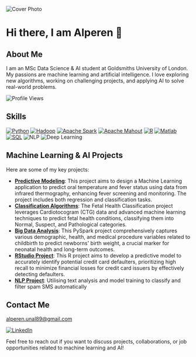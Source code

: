 
![Cover Photo](https://github.com/Alperen-Unal/Alperen-Unal/assets/164927952/20f60be9-4479-45df-9609-40dcb12ecdae)
# Hi there, I am Alperen 👋 

## About Me
I am an MSc Data Science & AI student at Goldsmiths University of London. My passions are machine learning and artificial intelligence. I love exploring new algorithms, working on challenging projects, and applying AI to solve real-world problems.

![Profile Views](https://komarev.com/ghpvc/?username=Alperen-Unal&color=blue)

## Skills

[![Python](https://img.shields.io/badge/Python-3776AB?style=for-the-badge&logo=python&logoColor=white)](https://www.python.org/)
[![Hadoop](https://img.shields.io/badge/Hadoop-66CCFF?style=for-the-badge&logo=apache-hadoop&logoColor=white)](https://hadoop.apache.org/)
[![Apache Spark](https://img.shields.io/badge/Apache%20Spark-E25A1C?style=for-the-badge&logo=apache-spark&logoColor=white)](https://spark.apache.org/)
[![Apache Mahout](https://img.shields.io/badge/Apache%20Mahout-00BFFF?style=for-the-badge&logo=apache-mahout&logoColor=white)](https://mahout.apache.org/)
[![R](https://img.shields.io/badge/R-276DC3?style=for-the-badge&logo=r&logoColor=white)](https://www.r-project.org/)
[![Matlab](https://img.shields.io/badge/Matlab-0076A8?style=for-the-badge&logo=mathworks&logoColor=white)](https://www.mathworks.com/products/matlab.html)
[![SQL](https://img.shields.io/badge/SQL-4479A1?style=for-the-badge&logo=mysql&logoColor=white)](https://www.mysql.com/)
![NLP](https://img.shields.io/badge/NLP-3776AB?style=for-the-badge&logo=nltk&logoColor=white)
![Deep Learning](https://img.shields.io/badge/Deep%20Learning-FF6F00?style=for-the-badge&logo=tensorflow&logoColor=white)



## Machine Learning & AI Projects
Here are some of my key projects:

- **[Predictive Modeling](https://github.com/Alperen-Unal/Infrared-Thermography-for-Fever-Detection-Using-Machine-Learning/tree/main)**: This project aims to design a Machine Learning application to predict oral temperature and fever status using data from infrared thermography, enhancing fever screening and monitoring. The project includes both regression and classification tasks.
- **[Classification Algorithms](https://github.com/Alperen-Unal/Fetal-Health-Multiclass-Classification)**: The Fetal Health Classification project leverages Cardiotocogram (CTG) data and advanced machine learning techniques to predict fetal health conditions, classifying them into Normal, Suspect, and Pathological categories.
- **[Big Data Analysis](https://github.com/Alperen-Unal/US-births-2018-Predicting-Birth-Weight-with-PySpark/tree/main)**: This PySpark project comprehensively captures various demographic, health, and medical procedure variables related to childbirth to predict newborns' birth weight, a crucial marker for neonatal health and long-term outcomes.
- **[RStudio Project](https://github.com/Alperen-Unal/OPTIMIZING-CREDIT-DEFAULT-PREDICTION-ENHANCING-FINANCIAL-SECURITY-THROUGH-ADVANCED-ANALYTICS)**: This R project aims to develop a predictive model to accurately identify potential credit card defaulters, prioritizing high recall to minimize financial losses for credit card issuers by effectively detecting defaulters.
- **[NLP Project](https://github.com/Alperen-Unal/NLP-CW-Spam-SMS-Detector/tree/main)**: Utilising text analysis and model training to classify and filter spam SMS automatically


## Contact Me

alperen.unal89@gmail.com

[![LinkedIn](https://img.shields.io/badge/LinkedIn-0077B5?style=for-the-badge&logo=linkedin&logoColor=white)](https://www.linkedin.com/in/alperen-unal/)

Feel free to reach out if you want to discuss projects, collaborations, or job opportunities related to machine learning and AI!

